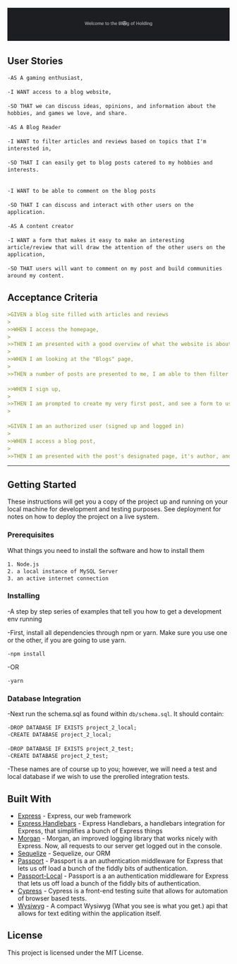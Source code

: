 ![logo](/images/blog_of_holding.png)
## User Stories 
```
-AS A gaming enthusiast,

-I WANT access to a blog website,

-SO THAT we can discuss ideas, opinions, and information about the hobbies, and games we love, and share.

-AS A Blog Reader

-I WANT to filter articles and reviews based on topics that I'm interested in,

-SO THAT I can easily get to blog posts catered to my hobbies and interests.


-I WANT to be able to comment on the blog posts

-SO THAT I can discuss and interact with other users on the application.

-AS A content creator

-I WANT a form that makes it easy to make an interesting article/review that will draw the attention of the other users on the application,

-SO THAT users will want to comment on my post and build communities around my content.
```

## Acceptance Criteria

```md
>GIVEN a blog site filled with articles and reviews
>
>>WHEN I access the homepage,
>
>>THEN I am presented with a good overview of what the website is about, what I'll be able to do, a greeting to the website, and instructions to sign up and/or log in to have the best experience.
>
>>WHEN I am looking at the "Blogs" page,
>
>>THEN a number of posts are presented to me, I am able to then filter further by articles and reviews which will display a number of posts designated to those 2 categories.

>>WHEN I sign up,
>
>>THEN I am prompted to create my very first post, and see a form to use to easily create said post. It includes a Title, Body, Image, and the option to label it as an article or a review.
>

>GIVEN I am an authorized user (signed up and logged in)
>
>>WHEN I access a blog post,
>
>>THEN I am presented with the post's designated page, it's author, and any comments associated with the post. I can also add my own comment below the post with the use of a text editor to make my comment stand out.

```
- - -


## Getting Started

These instructions will get you a copy of the project up and running on your local machine for development and testing purposes. See deployment for notes on how to deploy the project on a live system.

### Prerequisites

What things you need to install the software and how to install them

```
1. Node.js 
2. a local instance of MySQL Server 
3. an active internet connection
```

### Installing

-A step by step series of examples that tell you how to get a development env running

-First, install all dependencies through npm or yarn. Make sure you use one or the other, if you are going to use yarn. 

```
-npm install
```
-OR 

```
-yarn 
```
### Database Integration

-Next run the schema.sql as found within `db/schema.sql`. It should contain: 
```
-DROP DATABASE IF EXISTS project_2_local;
-CREATE DATABASE project_2_local;

-DROP DATABASE IF EXISTS project_2_test;
-CREATE DATABASE project_2_test;
```
-These names are of course up to you; however, we will need a test and local database if we wish to use the prerolled integration tests. 



## Built With

* [Express](https://expressjs.com/) - Express, our web framework
* [Express Handlebars](https://www.npmjs.com/package/express-handlebars) - Express Handlebars, a handlebars integration for Express, that simplifies a bunch of Express things
* [Morgan](https://www.npmjs.com/package/morgan) - Morgan, an improved logging library that works nicely with Express. Now, all requests to our server get logged out in the console. 
* [Sequelize](https://sequelize.org/) - Sequelize, our ORM
* [Passport](https://www.npmjs.com/package/passport) - Passport is a an authentication middleware for Express that lets us off load a bunch of the fiddly bits of authentication. 
* [Passport-Local](https://www.npmjs.com/package/passport-local) - Passport is a an authentication middleware for Express that lets us off load a bunch of the fiddly bits of authentication. 
* [Cypress](https://www.cypress.io/) - Cypress is a front-end testing suite that allows for automation of browser based tests.
* [Wysiwyg](https://mindmup.github.io/bootstrap-wysiwyg/) - A compact Wysiwyg (What you see is what you get.) api that allows for text editing within the application itself.
## License

This project is licensed under the MIT License.

